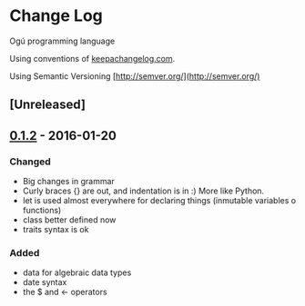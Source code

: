 # Change Log

Ogú programming language

Using conventions of  [keepachangelog.com](http://keepachangelog.com/).

Using Semantic Versioning [http://semver.org/](http://semver.org/)

## [Unreleased]

## [0.1.2] - 2016-01-20

### Changed

- Big changes in grammar
- Curly braces {} are out, and indentation is in :) More like Python.
- let is used almost everywhere for declaring things (inmutable variables o functions)
- class better defined now
- traits syntax is ok

### Added

- data for algebraic data types
- date syntax
- the $ and <- operators



[0.1.2]: https://github.com/lnds/9d9l/compare/0.1.0...0.1.1
[0.1.1]: https://github.com/lnds/9d9l/releases/tag/0.1.0
